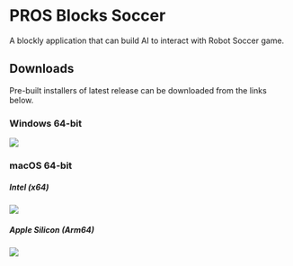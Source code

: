 # PROS Blocks Soccer
A blockly application that can build AI to interact with Robot Soccer game.

## Downloads
Pre-built installers of latest release can be downloaded from the links below.

### Windows 64-bit
[![](https://img.shields.io/badge/EXE%20Installer-v1.0.0--beta.0-blue)](https://github.com/PAIA-PROS/pros-blocks-soccer/releases/download/v1.0.0-beta.0/PROS.Blocks.Soccer-1.0.0-beta.0.Setup.exe)

### macOS 64-bit

##### Intel (x64)
[![](https://img.shields.io/badge/DMG%20Installer-v1.0.0--beta.0-red)](https://github.com/PAIA-PROS/pros-blocks-soccer/releases/download/v1.0.0-beta.0/PROS.Blocks.Soccer-1.0.0-beta.0-x64.dmg)

##### Apple Silicon (Arm64)
[![](https://img.shields.io/badge/DMG%20Installer-v1.0.0--beta.0-red)](https://github.com/PAIA-PROS/pros-blocks-soccer/releases/download/v1.0.0-beta.0/PROS.Blocks.Soccer-1.0.0-beta.0-arm64.dmg)